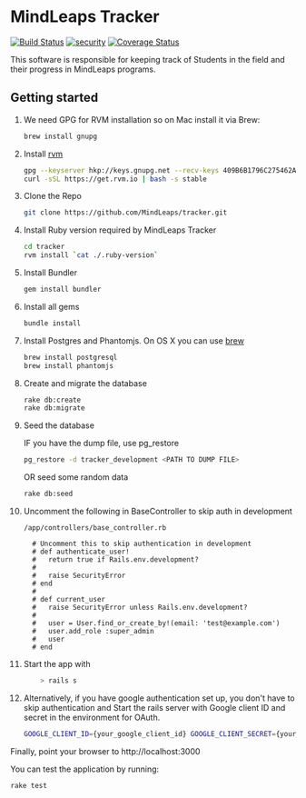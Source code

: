 # MindLeaps Tracker
[![Build Status](https://travis-ci.org/MindLeaps/tracker.svg?branch=master)](https://travis-ci.org/MindLeaps/tracker) [![security](https://hakiri.io/github/MindLeaps/tracker/master.svg)](https://hakiri.io/github/MindLeaps/tracker/master)
[![Coverage Status](https://coveralls.io/repos/github/MindLeaps/tracker/badge.svg?branch=master)](https://coveralls.io/github/MindLeaps/tracker?branch=master)

This software is responsible for keeping track of Students in the field and their progress in MindLeaps programs.

## Getting started

1. We need GPG for RVM installation so on Mac install it via Brew:
    ```sh
    brew install gnupg
    ```

2. Install [rvm](https://rvm.io/)
    ```sh
    gpg --keyserver hkp://keys.gnupg.net --recv-keys 409B6B1796C275462A1703113804BB82D39DC0E3
    curl -sSL https://get.rvm.io | bash -s stable
    ```

3. Clone the Repo
    ```sh
    git clone https://github.com/MindLeaps/tracker.git
    ```
    
4. Install Ruby version required by MindLeaps Tracker
    ```bash
    cd tracker
    rvm install `cat ./.ruby-version`
    ```

5. Install Bundler
    ```sh
    gem install bundler
    ```
    
6. Install all gems
    ```sh
    bundle install
    ```
    
7. Install Postgres and Phantomjs. On OS X you can use [brew](http://brew.sh/)
    ```sh
    brew install postgresql
    brew install phantomjs
    ```

8. Create and migrate the database
    ```sh
    rake db:create
    rake db:migrate
    ```
    
9. Seed the database

    IF you have the dump file, use pg_restore
    
    ```sh
    pg_restore -d tracker_development <PATH TO DUMP FILE>
    ```
    
    OR seed some random data
    
    ```sh
    rake db:seed
    ```

10. Uncomment the following in BaseController to skip auth in development

    ```
    /app/controllers/base_controller.rb
    
      # Uncomment this to skip authentication in development
      # def authenticate_user!
      #   return true if Rails.env.development?
      #
      #   raise SecurityError
      # end
      #
      # def current_user
      #   raise SecurityError unless Rails.env.development?
      #
      #   user = User.find_or_create_by!(email: 'test@example.com')
      #   user.add_role :super_admin
      #   user
      # end
    ```
    
11. Start the app with
    ```sh
        > rails s
    ```
    
12. Alternatively, if you have google authentication set up, you don't have to skip authentication and Start the rails server with Google client ID and secret in the environment for OAuth.
    ```sh
    GOOGLE_CLIENT_ID={your_google_client_id} GOOGLE_CLIENT_SECRET={your_google_client_secret} rails s
    ``` 
    
Finally, point your browser to http://localhost:3000

You can test the application by running:
```sh
rake test
```
